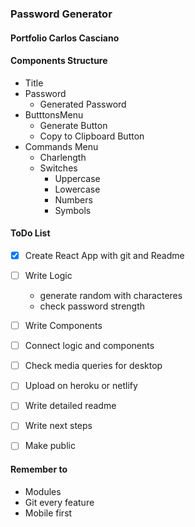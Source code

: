 ### Password Generator
#### Portfolio Carlos Casciano

#### Components Structure
- Title
- Password
    - Generated Password
- ButttonsMenu
    - Generate Button
    - Copy to Clipboard Button
- Commands Menu
    - Charlength
    - Switches
        - Uppercase
        - Lowercase
        - Numbers
        - Symbols

#### ToDo List
- [X] Create React App with git and Readme
- [ ] Write Logic
    - generate random with characteres
    - check password strength
- [ ] Write Components
- [ ] Connect logic and components
- [ ] Check media queries for desktop
- [ ] Upload on heroku or netlify
- [ ] Write detailed readme
- [ ] Write next steps
- [ ] Make public



#### Remember to
- Modules
- Git every feature
- Mobile first

